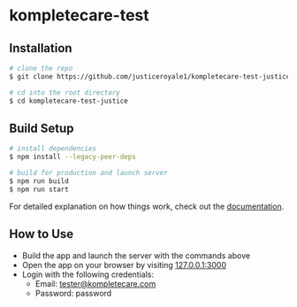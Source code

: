 # kompletecare-test

## Installation

```bash
# clone the repo
$ git clone https://github.com/justiceroyale1/kompletecare-test-justice.git

# cd into the root directory
$ cd kompletecare-test-justice
```

## Build Setup

```bash
# install dependencies
$ npm install --legacy-peer-deps

# build for production and launch server
$ npm run build
$ npm run start
```

For detailed explanation on how things work, check out the [documentation](https://nuxtjs.org).

## How to Use

- Build the app and launch the server with the commands above
- Open the app on your browser by visiting [127.0.0.1:3000](http://127.0.0.1:3000)
- Login with the following credentials:
  - Email: tester@kompletecare.com
  - Password: password
